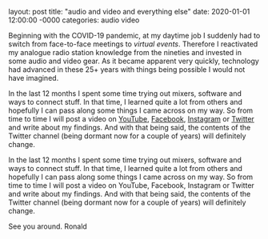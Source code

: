 layout: post
title: "audio and video and everything else"
date: 2020-01-01 12:00:00 -0000
categories: audio video

Beginning with the COVID-19 pandemic, at my daytime job I suddenly had to switch from face-to-face meetings to *virtual events*. Therefore I reactivated my analogue radio station knowledge from the nineties and invested in some audio and video gear. As it became apparent very quickly, technology had advanced in these 25+ years with things being possible I would not have imagined.

In the last 12 months I spent some time trying out mixers, software and ways to connect stuff. In that time, I learned quite a lot from others and hopefully I can pass along some things I came across on my way. So from time to time I will post a video on [YouTube](https://www.youtube.com/channel/UCjhgnu3wliTq82gQwEiLXTg), [Facebook](https://www.facebook.com/Appclusive-105824888278461/), [Instagram](https://www.instagram.com/appclusive/) or [Twitter](https://twitter.com/appclusive) and write about my findings. And with that being said, the contents of the Twitter channel (being dormant now for a couple of years) will definitely change.

In the last 12 months I spent some time trying out mixers, software and ways to connect stuff. In that time, I learned quite a lot from others and hopefully I can pass along some things I came across on my way. So from time to time I will post a video on YouTube, Facebook, Instagram or Twitter and write about my findings. And with that being said, the contents of the Twitter channel (being dormant now for a couple of years) will definitely change.

See you around. Ronald

